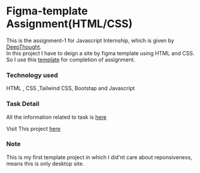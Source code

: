 # Figma-template Assignment(HTML/CSS)
This is the assignment-1 for Javascript Internship, which is given by [DeepThought](https://deepthought.education/dtselection).<br>
In this project I have to deign a site by figma template using HTML and CSS.<br>
So I use this [template](https://www.figma.com/file/EWmzcVkd7qbP5Nf7iMvuqP/Trafalgar-Landing-Page) for completion of assignment.<br>

### Technology used
HTML , CSS ,Tailwind CSS, Bootstap and Javascript
  
### Task Detail
All the information related to task is [here](https://docs.google.com/spreadsheets/d/1YO4RAMfjMTDeaez2m5rsFuZcgr0eFLsr-4Fzi18-58c)

Visit This project [here](https://figma-assignment-aagam-version.netlify.app/) 

### Note
This is my first template project in which I did'nt care about reponsiveness, means this is only desktop site.

